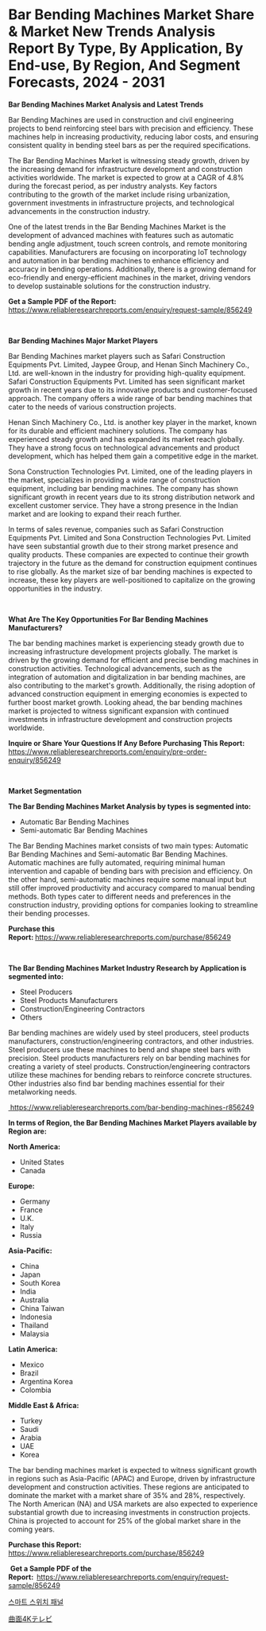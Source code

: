 <p><h1>Bar Bending Machines Market Share & Market New Trends Analysis Report By Type, By Application, By End-use, By Region, And Segment Forecasts, 2024 - 2031</h1></p><p><strong>Bar Bending Machines Market Analysis and Latest Trends</strong></p>
<p><p>Bar Bending Machines are used in construction and civil engineering projects to bend reinforcing steel bars with precision and efficiency. These machines help in increasing productivity, reducing labor costs, and ensuring consistent quality in bending steel bars as per the required specifications.</p><p>The Bar Bending Machines Market is witnessing steady growth, driven by the increasing demand for infrastructure development and construction activities worldwide. The market is expected to grow at a CAGR of 4.8% during the forecast period, as per industry analysts. Key factors contributing to the growth of the market include rising urbanization, government investments in infrastructure projects, and technological advancements in the construction industry.</p><p>One of the latest trends in the Bar Bending Machines Market is the development of advanced machines with features such as automatic bending angle adjustment, touch screen controls, and remote monitoring capabilities. Manufacturers are focusing on incorporating IoT technology and automation in bar bending machines to enhance efficiency and accuracy in bending operations. Additionally, there is a growing demand for eco-friendly and energy-efficient machines in the market, driving vendors to develop sustainable solutions for the construction industry.</p></p>
<p><strong>Get a Sample PDF of the Report:&nbsp;</strong> <a href="https://www.reliableresearchreports.com/enquiry/request-sample/856249">https://www.reliableresearchreports.com/enquiry/request-sample/856249</a></p>
<p>&nbsp;</p>
<p><strong>Bar Bending Machines Major Market Players</strong></p>
<p><p>Bar Bending Machines market players such as Safari Construction Equipments Pvt. Limited, Jaypee Group, and Henan Sinch Machinery Co., Ltd. are well-known in the industry for providing high-quality equipment. Safari Construction Equipments Pvt. Limited has seen significant market growth in recent years due to its innovative products and customer-focused approach. The company offers a wide range of bar bending machines that cater to the needs of various construction projects.</p><p>Henan Sinch Machinery Co., Ltd. is another key player in the market, known for its durable and efficient machinery solutions. The company has experienced steady growth and has expanded its market reach globally. They have a strong focus on technological advancements and product development, which has helped them gain a competitive edge in the market.</p><p>Sona Construction Technologies Pvt. Limited, one of the leading players in the market, specializes in providing a wide range of construction equipment, including bar bending machines. The company has shown significant growth in recent years due to its strong distribution network and excellent customer service. They have a strong presence in the Indian market and are looking to expand their reach further.</p><p>In terms of sales revenue, companies such as Safari Construction Equipments Pvt. Limited and Sona Construction Technologies Pvt. Limited have seen substantial growth due to their strong market presence and quality products. These companies are expected to continue their growth trajectory in the future as the demand for construction equipment continues to rise globally. As the market size of bar bending machines is expected to increase, these key players are well-positioned to capitalize on the growing opportunities in the industry.</p></p>
<p>&nbsp;</p>
<p><strong>What Are The Key Opportunities For Bar Bending Machines Manufacturers?</strong></p>
<p><p>The bar bending machines market is experiencing steady growth due to increasing infrastructure development projects globally. The market is driven by the growing demand for efficient and precise bending machines in construction activities. Technological advancements, such as the integration of automation and digitalization in bar bending machines, are also contributing to the market's growth. Additionally, the rising adoption of advanced construction equipment in emerging economies is expected to further boost market growth. Looking ahead, the bar bending machines market is projected to witness significant expansion with continued investments in infrastructure development and construction projects worldwide.</p></p>
<p><strong>Inquire or Share Your Questions If Any Before Purchasing This Report:</strong> <a href="https://www.reliableresearchreports.com/enquiry/pre-order-enquiry/856249">https://www.reliableresearchreports.com/enquiry/pre-order-enquiry/856249</a></p>
<p>&nbsp;</p>
<p><strong>Market Segmentation</strong></p>
<p><strong>The Bar Bending Machines Market Analysis by types is segmented into:</strong></p>
<p><ul><li>Automatic Bar Bending Machines</li><li>Semi-automatic Bar Bending Machines</li></ul></p>
<p><p>The Bar Bending Machines market consists of two main types: Automatic Bar Bending Machines and Semi-automatic Bar Bending Machines. Automatic machines are fully automated, requiring minimal human intervention and capable of bending bars with precision and efficiency. On the other hand, semi-automatic machines require some manual input but still offer improved productivity and accuracy compared to manual bending methods. Both types cater to different needs and preferences in the construction industry, providing options for companies looking to streamline their bending processes.</p></p>
<p><strong>Purchase this Report:&nbsp;</strong><a href="https://www.reliableresearchreports.com/purchase/856249">https://www.reliableresearchreports.com/purchase/856249</a></p>
<p>&nbsp;</p>
<p><strong>The Bar Bending Machines Market Industry Research by Application is segmented into:</strong></p>
<p><ul><li>Steel Producers</li><li>Steel Products Manufacturers</li><li>Construction/Engineering Contractors</li><li>Others</li></ul></p>
<p><p>Bar bending machines are widely used by steel producers, steel products manufacturers, construction/engineering contractors, and other industries. Steel producers use these machines to bend and shape steel bars with precision. Steel products manufacturers rely on bar bending machines for creating a variety of steel products. Construction/engineering contractors utilize these machines for bending rebars to reinforce concrete structures. Other industries also find bar bending machines essential for their metalworking needs.</p></p>
<p><a href="https://www.reliableresearchreports.com/bar-bending-machines-r856249">&nbsp;https://www.reliableresearchreports.com/bar-bending-machines-r856249</a></p>
<p><strong>In terms of Region, the Bar Bending Machines Market Players available by Region are:</strong></p>
<p>
    <p> <strong> North America: </strong>
        <ul>
            <li>United States</li>
            <li>Canada</li>
        </ul>
        </p> 
    <p> <strong> Europe: </strong>
        <ul>
            <li>Germany</li>
            <li>France</li>
            <li>U.K.</li>
            <li>Italy</li>
            <li>Russia</li>
        </ul>
        </p> 
    <p> <strong> Asia-Pacific: </strong>
        <ul>
            <li>China</li>
            <li>Japan</li>
            <li>South Korea</li>
            <li>India</li>
            <li>Australia</li>
            <li>China Taiwan</li>
            <li>Indonesia</li>
            <li>Thailand</li>
            <li>Malaysia</li>
        </ul>
        </p> 
    <p> <strong> Latin America: </strong>
        <ul>
            <li>Mexico</li>
            <li>Brazil</li>
            <li>Argentina Korea</li>
            <li>Colombia</li>
        </ul>
        </p> 
    <p> <strong> Middle East & Africa: </strong>
        <ul>
            <li>Turkey</li>
            <li>Saudi</li>
            <li>Arabia</li>
            <li>UAE</li>
            <li>Korea</li>
        </ul>
    </p>
    </p>
<p><p>The bar bending machines market is expected to witness significant growth in regions such as Asia-Pacific (APAC) and Europe, driven by infrastructure development and construction activities. These regions are anticipated to dominate the market with a market share of 35% and 28%, respectively. The North American (NA) and USA markets are also expected to experience substantial growth due to increasing investments in construction projects. China is projected to account for 25% of the global market share in the coming years.</p></p>
<p><strong>Purchase this Report: </strong><a href="https://www.reliableresearchreports.com/purchase/856249">https://www.reliableresearchreports.com/purchase/856249</a></p>
<p>&nbsp;<strong>Get a Sample PDF of the Report:&nbsp;&nbsp;</strong><a href="https://www.reliableresearchreports.com/enquiry/request-sample/856249">https://www.reliableresearchreports.com/enquiry/request-sample/856249</a></p>
<p><strong></strong></p>
<p><p><a href="https://github.com/lzrvbyqzftro57/Market-Research-Report-List-1/blob/main/984620820547.md">스마트 스위치 패널</a></p><p><a href="https://github.com/oqxogxyvqe90775/Market-Research-Report-List-1/blob/main/706969222488.md">曲面4Kテレビ</a></p></p>